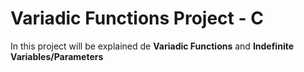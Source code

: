 # Variadic Functions Project - C

In this project will be explained de **Variadic Functions** and **Indefinite Variables/Parameters**